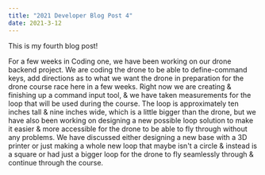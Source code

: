 ```yaml
---
title: "2021 Developer Blog Post 4"
date: 2021-3-12
---
```

This is my fourth blog post!

For a few weeks in Coding one, we have been working on our drone backend project. We are coding the drone to be able to define-command keys, add directions as to what we want the drone in preparation for the drone course race here in a few weeks. Right now we are creating & finishing up a command input tool, & we have taken measurements for the loop that will be used during the course. The loop is approximately ten inches tall & nine inches wide, which is a little bigger than the drone, but we have also been working on designing a new possible loop solution to make it easier & more accessible for the drone to be able to fly through without any problems. We have discussed either designing a new base with a 3D printer or just making a whole new loop that maybe isn't a circle & instead is a square or had just a bigger loop for the drone to fly seamlessly through & continue through the course.
